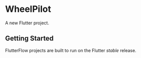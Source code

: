 # WheelPilot

A new Flutter project.

## Getting Started

FlutterFlow projects are built to run on the Flutter _stable_ release.
